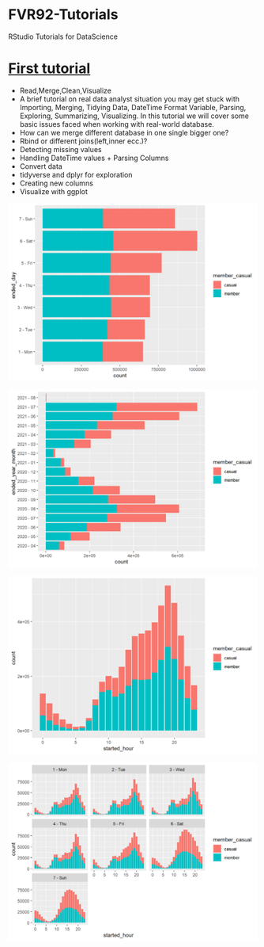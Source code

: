 # FVR92-Tutorials
RStudio Tutorials for DataScience

# [First tutorial](https://rpubs.com/FVR92/802021)
* Read,Merge,Clean,Visualize
* A brief tutorial on real data analyst situation you may get stuck with Importing, Merging, Tidying Data, DateTime Format Variable, Parsing, Exploring, Summarizing, Visualizing. In this tutorial we will cover some basic issues faced when working with real-world database. 
* How can we merge different database in one single bigger one?
* Rbind or different joins(left,inner ecc.)? 
* Detecting missing values
* Handling DateTime values + Parsing Columns
* Convert data
* tidyverse and dplyr for exploration
* Creating new columns
* Visualize with ggplot





![](/Visualizations/Graph1.png)

![](/Visualizations/Graph2.png)

![](/Visualizations/Graph3.png)

![](/Visualizations/Graph4.png)
